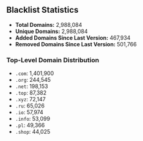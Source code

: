 ## Blacklist Statistics

- **Total Domains:** 2,988,084
- **Unique Domains:** 2,988,084
- **Added Domains Since Last Version:** 467,934
- **Removed Domains Since Last Version:** 501,766

### Top-Level Domain Distribution

-  `.com`: 1,401,900
-  `.org`: 244,545
-  `.net`: 198,153
-  `.top`: 87,382
-  `.xyz`: 72,147
-  `.ru`: 65,026
-  `.io`: 57,974
-  `.info`: 53,099
-  `.pl`: 49,366
-  `.shop`: 44,025
